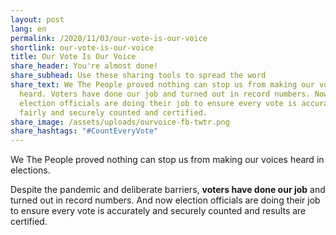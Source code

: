 ```yaml
---
layout: post
lang: en
permalink: /2020/11/03/our-vote-is-our-voice
shortlink: our-vote-is-our-voice
title: Our Vote Is Our Voice
share_header: You're almost done!
share_subhead: Use these sharing tools to spread the word
share_text: We The People proved nothing can stop us from making our voices
  heard. Voters have done our job and turned out in record numbers. Now,
  election officials are doing their job to ensure every vote is accurately,
  fairly and securely counted and certified.
share_image: /assets/uploads/ourvoice-fb-twtr.png
share_hashtags: "#CountEveryVote"
---
```

We The People proved nothing can stop us from making our voices heard in elections. 

Despite the pandemic and deliberate barriers, **voters have done our job** and turned out in record numbers. And now election officials are doing their job to ensure every vote is accurately and securely counted and results are certified.